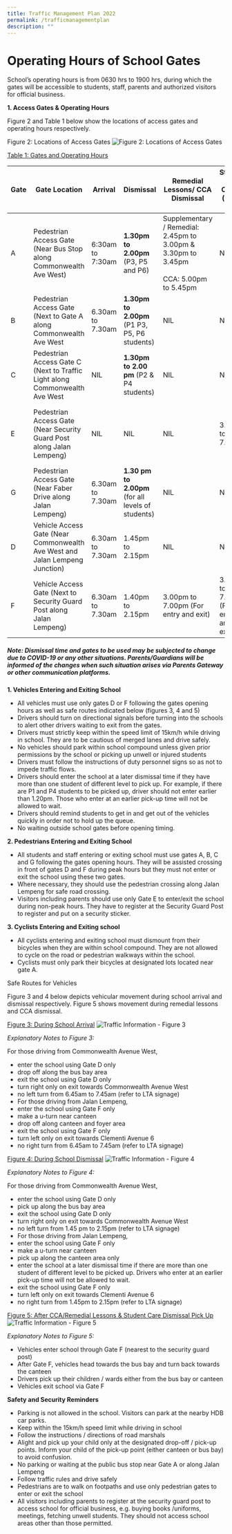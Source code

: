 ```yaml
---
title: Traffic Management Plan 2022
permalink: /trafficmanagementplan
description: ""
---
```

# Operating Hours of School Gates
           

School’s operating hours is from 0630 hrs to 1900 hrs, during which the gates will be accessible to students, staff, parents and authorized visitors for official business.

**1. Access Gates & Operating Hours**
 
Figure 2 and Table 1 below show the locations of access gates and operating hours respectively.

Figure 2: Locations of Access Gates
![Figure 2: Locations of Access Gates](/images/Traffic%20Information%20-%20Figure%202.png)


<u>Table 1: Gates and Operating Hours</u>


| Gate | Gate Location | Arrival | Dismissal | Remedial Lessons/ CCA Dismissal | Student Care Centre (Pick-up) | Visitors |
| -------- | -------- | -------- | -------- | -------- | -------- | -------- |
| A |  Pedestrian Access Gate (Near Bus Stop along Commonwealth Ave West)    | 6:30am to 7:30am | **1.30pm to 2.00pm** (P3, P5 and P6) | Supplementary / Remedial: 2.45pm to 3.00pm & 3.30pm to 3.45pm <br><br> CCA: 5.00pm to 5.45pm | NIL | NIL |
|B| Pedestrian Access Gate (Next to Gate A along Commonwealth Ave West | 6.30am to 7.30am | **1.30pm to 2.00pm** (P1 P3, P5, P6 students) | NIL | NIL | NIL |
|C | Pedestrian Access Gate C (Next to Traffic Light along Commonwealth Ave West | NIL | **1.30pm to 2.00 pm** (P2 & P4 students) | NIL | NIL | NIL|
|E| Pedestrian Access Gate (Near Security Guard Post along Jalan Lempeng) | NIL | NIL | NIL | 3.00pm to 7.00pm | 7.30am to 1.00pm <br><br>  2.00pm to 5.00pm |
| G | Pedestrian Access Gate (Near Faber Drive along Jalan Lempeng) | 6.30am to 7.30am | **1.30 pm to 2.00pm** (for all levels of students) | NIL | NIL | NIL |
|D| Vehicle Access Gate (Near Commonwealth Ave West and Jalan Lempeng Junction) | 6.30am to 7.30am | 1.45pm to 2.15pm |  NIL | NIL | NIL |
|F| Vehicle Access Gate (Next to Security Guard Post along Jalan Lempeng) | 6.30am to 7.30am | 1.40pm to 2.15pm | 3.00pm to 7.00pm (For entry and exit) | 3.00pm to 7.00pm (For entry and exit) | NIL |

##### Note: Dismissal time and gates to be used may be subjected to change due to COVID-19 or any other situations. Parents/Guardians will be informed of the changes when such situation arises via Parents Gateway or other communication platforms.  

**1. Vehicles Entering and Exiting School**

* All vehicles must use only gates D or F following the gates opening hours as well as safe routes indicated below (figures 3, 4 and 5)
* Drivers should turn on directional signals before turning into the schools to alert other drivers waiting to exit from the gates.
* Drivers must strictly keep within the speed limit of 15km/h while driving in school. They are to be cautious of merged lanes and drive safely.
* No vehicles should park within school compound unless given prior permissions by the school or picking up unwell or injured students
* Drivers must follow the instructions of duty personnel signs so as not to impede traffic flows.
* Drivers should enter the school at a later dismissal time if they have more than one student of different level to pick up. For example, if there are P1 and P4 students to be picked up, driver should not enter earlier than 1.20pm. Those who enter at an earlier pick-up time will not be allowed to wait.
* Drivers should remind students to get in and get out of the vehicles quickly in order not to hold up the queue.
* No waiting outside school gates before opening timing.

**2. Pedestrians Entering and Exiting School**

* All students and staff entering or exiting school must use gates A, B, C and G following the gates opening hours. They will be assisted crossing in front of gates D and F during peak hours but they must not enter or exit the school using these two gates.
* Where necessary, they should use the pedestrian crossing along Jalan Lempeng for safe road crossing.
* Visitors including parents should use only Gate E to enter/exit the school during non-peak hours. They have to register at the Security Guard Post to register and put on a security sticker.

**3. Cyclists Entering and Exiting school**
 
* All cyclists entering and exiting school must dismount from their bicycles when they are within school compound. They are not allowed to cycle on the road or pedestrian walkways within the school.
* Cyclists must only park their bicycles at designated lots located near gate A.
 
 
Safe Routes for Vehicles
 
Figure 3 and 4 below depicts vehicular movement during school arrival and dismissal respectively.
Figure 5 shows movement during remedial lessons and CCA dismissal.

<u>Figure 3: During School Arrival</u>
![Traffic Information - Figure 3](/images/Traffic%20Information%20-%20Figure%203.png)

_Explanatory Notes to Figure 3:_

For those driving from Commonwealth Avenue West,

* enter the school using Gate D only
* drop off along the bus bay area
* exit the school using Gate D only
* turn right only on exit towards Commonwealth Avenue West
* no left turn from 6.45am to 7.45am (refer to LTA signage)
* For those driving from Jalan Lempeng,
* enter the school using Gate F only
* make a u-turn near canteen
* drop off along canteen and foyer area
* exit the school using Gate F only
* turn left only on exit towards Clementi Avenue 6
* no right turn from 6.45am to 7.45am (refer to LTA signage)

<u>Figure 4: During School Dismissal</u>
![Traffic Information - Figure 4](/images/Traffic%20Information%20-%20Figure%204.png)

_Explanatory Notes to Figure 4:_

For those driving from Commonwealth Avenue West,

* enter the school using Gate D only
* pick up along the bus bay area
* exit the school using Gate D only
* turn right only on exit towards Commonwealth Avenue West
* no left turn from 1.45 pm to 2.15pm (refer to LTA signage)
* For those driving from Jalan Lempeng, 
* enter the school using Gate F only
* make a u-turn near canteen
* pick up along the canteen area only
* enter the school at a later dismissal time if there are more than one student of different level to be picked up. Drivers who enter at an earlier pick-up time will not be allowed to wait.
* exit the school using Gate F only
* turn left only on exit towards Clementi Avenue 6
* no right turn from 1.45pm to 2.15pm (refer to LTA signage)

<u>Figure 5: After CCA/Remedial Lessons & Student Care Dismissal Pick Up</u>
![Traffic Information - Figure 5](/images/Traffic%20Information%20-%20Figure%205.png)

_Explanatory Notes to Figure 5:_

* Vehicles enter school through Gate F (nearest to the security guard post) 
* After Gate F, vehicles head towards the bus bay and turn back towards the canteen
* Drivers pick up their children / wards either from the bus bay or canteen
* Vehicles exit school via Gate F 

**Safety and Security Reminders**

* Parking is not allowed in the school. Visitors can park at the nearby HDB car parks.
* Keep within the 15km/h speed limit while driving in school
* Follow the instructions / directions of road marshals
* Alight and pick up your child only at the designated drop-off / pick-up points. Inform your child of the pick-up point (either canteen or bus bay) to avoid confusion.
* No parking or waiting at the public bus stop near Gate A or along Jalan Lempeng
* Follow traffic rules and drive safely
* Pedestrians are to walk on footpaths and use only pedestrian gates to enter or exit the school
* All visitors including parents to register at the security guard post to access school for official business, e.g. buying books /uniforms, meetings, fetching unwell students. They should not access school areas other than those permitted.